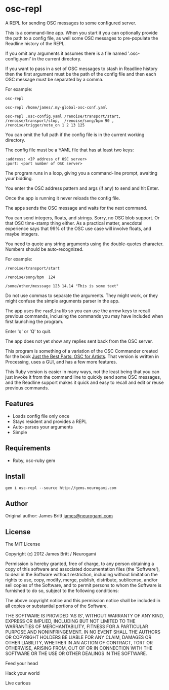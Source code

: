 osc-repl
=========

A REPL for sending OSC messages to some configured server.

This is a command-line app.  When you start it you can optionally provide the path to a config file, as well some OSC messages to pre-populate the Readline history of the REPL.


If you omit any arguments it assumes there is a file named '.osc-config.yaml' in the current directory.

If you want to pass in a set of OSC messages to stash in Readline history then the first argument must be the path of the config file and then each OSC message must be separated by a comma.

For example:


    osc-repl 

    osc-repl /home/james/.my-global-osc-conf.yaml

    osc-repl .osc-config.yaml /renoise/transport/start, /renoise/transport/stop,  /renoise/song/bpm 90 , /renoise/trigger/note_on 1 2 13 125


You can omit the full path if the config file is in the current working directory.


The config file must be a YAML file that has at least two keys:

    :address: <IP address of OSC server>
    :port: <port number of OSC server>


The program runs in a loop, giving you a command-line prompt, awaiting your bidding.

You enter the OSC address pattern and args (if any) to send and hit Enter.

Once the app is running it never reloads the config file.

The apps sends the OSC message and waits for the next command.

You can send integers, floats, and strings. Sorry, no OSC blob support. Or that OSC time-stamp thing either. As a practical matter, anecdotal experience says that 99% of the OSC use case will involve floats, and maybe integers.

You need to quote any string arguments using the double-quotes character.  Numbers should be auto-recognized.

For example:


    /renoise/transport/start
    
    /renoise/song/bpm  124

    /some/other/messsage 123 14.14 "This is some text"

Do not use commas to separate the arguments.  They might work, or they might confuse the simple arguments parser in the app.

The app uses the `readline` lib so you can use the arrow keys to recall previous commands, inclusing the commands you may have included when first launching the program.

Enter 'q' or 'Q' to quit.

The app does not yet show any replies sent back from the OSC server.

This program is something of a variation of the OSC Commander created for the book [Just the Best Parts: OSC for Artists](http://osc.justthebestparts.com).  That version is written in Processing, uses a GUI, and has a few more features.

This Ruby version is easier in many ways, not the least being that you can just invoke it from the command line to quickly send some OSC messages, and the Readline support makes it quick and easy to recall and edit or reuse previous commands.


Features
--------

* Loads config file only once
* Stays resident and provides a REPL
* Auto-parses your arguments
* Simple


Requirements
------------

* Ruby, osc-ruby gem

Install
-------

    gem i osc-repl --source http://gems.neurogami.com

Author
------

Original author: James Britt <james@neurogami.com>


License
-------

The MIT License


Copyright (c) 2012 James Britt / Neurogami

Permission is hereby granted, free of charge, to any person obtaining
a copy of this software and associated documentation files (the
'Software'), to deal in the Software without restriction, including
without limitation the rights to use, copy, modify, merge, publish,
distribute, sublicense, and/or sell copies of the Software, and to
permit persons to whom the Software is furnished to do so, subject to
the following conditions:

The above copyright notice and this permission notice shall be
included in all copies or substantial portions of the Software.

THE SOFTWARE IS PROVIDED 'AS IS', WITHOUT WARRANTY OF ANY KIND,
EXPRESS OR IMPLIED, INCLUDING BUT NOT LIMITED TO THE WARRANTIES OF
MERCHANTABILITY, FITNESS FOR A PARTICULAR PURPOSE AND NONINFRINGEMENT.
IN NO EVENT SHALL THE AUTHORS OR COPYRIGHT HOLDERS BE LIABLE FOR ANY
CLAIM, DAMAGES OR OTHER LIABILITY, WHETHER IN AN ACTION OF CONTRACT,
TORT OR OTHERWISE, ARISING FROM, OUT OF OR IN CONNECTION WITH THE
SOFTWARE OR THE USE OR OTHER DEALINGS IN THE SOFTWARE.

Feed your head

Hack your world

Live curious
